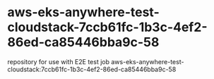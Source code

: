 # aws-eks-anywhere-test-cloudstack-7ccb61fc-1b3c-4ef2-86ed-ca85446bba9c-58
repository for use with E2E test job aws-eks-anywhere-test-cloudstack:7ccb61fc-1b3c-4ef2-86ed-ca85446bba9c-58

